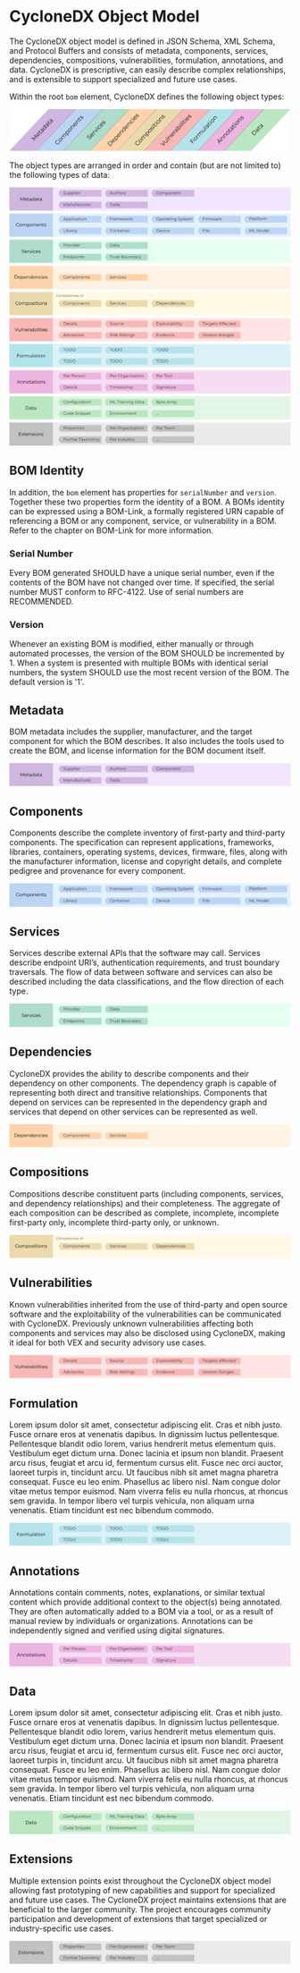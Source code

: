 # CycloneDX Object Model
The CycloneDX object model is defined in JSON Schema, XML Schema, and Protocol Buffers and consists of metadata,
components, services, dependencies, compositions, vulnerabilities, formulation, annotations, and data. CycloneDX is 
prescriptive, can easily describe complex relationships, and is extensible to support specialized and future use cases.

Within the root `bom` element, CycloneDX defines the following object types:

![BOM Metadata](../../images/Object-Model/CycloneDX-Object-Type-Overview.svg)

The object types are arranged in order and contain (but are not limited to) the following types of data:

![CycloneDX Object Model](../../images/CycloneDX-Object-Model-Swimlane.svg)


## BOM Identity
In addition, the `bom` element has properties for `serialNumber` and `version`. Together these two properties form the
identity of a BOM. A BOMs identity can be expressed using a BOM-Link, a formally registered URN capable of referencing
a BOM or any component, service, or vulnerability in a BOM. Refer to the chapter on BOM-Link for more information.

### Serial Number
Every BOM generated SHOULD have a unique serial number, even if the contents of the BOM have not changed over time. 
If specified, the serial number MUST conform to RFC-4122. Use of serial numbers are RECOMMENDED.

### Version
Whenever an existing BOM is modified, either manually or through automated processes, the version of the BOM SHOULD be 
incremented by 1. When a system is presented with multiple BOMs with identical serial numbers, the system SHOULD use 
the most recent version of the BOM. The default version is '1'.

## Metadata
BOM metadata includes the supplier, manufacturer, and the target component for which the BOM describes. It also includes
the tools used to create the BOM, and license information for the BOM document itself.

![Metadata](../../images/Object-Model/Metadata.svg)


## Components
Components describe the complete inventory of first-party and third-party components. The specification can represent
applications, frameworks, libraries, containers, operating systems, devices, firmware, files, along with the manufacturer
information, license and copyright details, and complete pedigree and provenance for every component.

![Components](../../images/Object-Model/Components.svg)

## Services
Services describe external APIs that the software may call. Services describe endpoint URI’s, authentication
requirements, and trust boundary traversals. The flow of data between software and services can also be described
including the data classifications, and the flow direction of each type.

![Services](../../images/Object-Model/Services.svg)

## Dependencies
CycloneDX provides the ability to describe components and their dependency on other components. The dependency graph is
capable of representing both direct and transitive relationships. Components that depend on services can be represented
in the dependency graph and services that depend on other services can be represented as well.

![Dependencies](../../images/Object-Model/Dependencies.svg)

## Compositions
Compositions describe constituent parts (including components, services, and dependency relationships) and their
completeness. The aggregate of each composition can be described as complete, incomplete, incomplete first-party only,
incomplete third-party only, or unknown.

![Compositions](../../images/Object-Model/Compositions.svg)

## Vulnerabilities
Known vulnerabilities inherited from the use of third-party and open source software and the exploitability of the
vulnerabilities can be communicated with CycloneDX. Previously unknown vulnerabilities affecting both components and
services may also be disclosed using CycloneDX, making it ideal for both VEX and security advisory use cases.

![Vulnerabilities](../../images/Object-Model/Vulnerabilities.svg)

## Formulation
Lorem ipsum dolor sit amet, consectetur adipiscing elit. Cras et nibh justo. Fusce ornare eros at venenatis dapibus. In dignissim luctus pellentesque. Pellentesque blandit odio lorem, varius hendrerit metus elementum quis. Vestibulum eget dictum urna. Donec lacinia et ipsum non blandit. Praesent arcu risus, feugiat et arcu id, fermentum cursus elit. Fusce nec orci auctor, laoreet turpis in, tincidunt arcu. Ut faucibus nibh sit amet magna pharetra consequat. Fusce eu leo enim. Phasellus ac libero nisl. Nam congue dolor vitae metus tempor euismod. Nam viverra felis eu nulla rhoncus, at rhoncus sem gravida. In tempor libero vel turpis vehicula, non aliquam urna venenatis. Etiam tincidunt est nec bibendum commodo.

![Formulation](../../images/Object-Model/Formulation.svg)

## Annotations
Annotations contain comments, notes, explanations, or similar textual content which provide additional context to the 
object(s) being annotated. They are often automatically added to a BOM via a tool, or as a result of manual review by 
individuals or organizations. Annotations can be independently signed and verified using digital signatures.

![Annotations](../../images/Object-Model/Annotations.svg)

## Data
Lorem ipsum dolor sit amet, consectetur adipiscing elit. Cras et nibh justo. Fusce ornare eros at venenatis dapibus. In dignissim luctus pellentesque. Pellentesque blandit odio lorem, varius hendrerit metus elementum quis. Vestibulum eget dictum urna. Donec lacinia et ipsum non blandit. Praesent arcu risus, feugiat et arcu id, fermentum cursus elit. Fusce nec orci auctor, laoreet turpis in, tincidunt arcu. Ut faucibus nibh sit amet magna pharetra consequat. Fusce eu leo enim. Phasellus ac libero nisl. Nam congue dolor vitae metus tempor euismod. Nam viverra felis eu nulla rhoncus, at rhoncus sem gravida. In tempor libero vel turpis vehicula, non aliquam urna venenatis. Etiam tincidunt est nec bibendum commodo.

![Data](../../images/Object-Model/Data.svg)

## Extensions
Multiple extension points exist throughout the CycloneDX object model allowing fast prototyping of new capabilities and
support for specialized and future use cases. The CycloneDX project maintains extensions that are beneficial to the
larger community. The project encourages community participation and development of extensions that target specialized
or industry-specific use cases.

![Extensions](../../images/Object-Model/Extensions.svg)

<div style="page-break-after: always; visibility: hidden">
\newpage
</div>